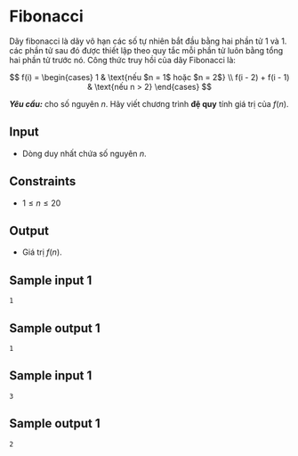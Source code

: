 # Fibonacci

Dãy fibonacci là dãy vô hạn các số tự nhiên bắt đầu bằng hai phần tử $1$ và $1$. các phần tử sau đó được thiết lập theo quy tắc mỗi phần tử luôn bằng tổng hai phần tử trước nó. Công thức truy hồi của dãy Fibonacci là:

$$
f(i) = \begin{cases}
    1 & \text{nếu $n = 1$ hoặc $n = 2$}
    \\
    f(i - 2) + f(i - 1) & \text{nếu n > 2}
\end{cases}
$$

***Yêu cầu:*** cho số nguyên $n$. Hãy viết chương trình **đệ quy** tính giá trị của $f(n)$.

## Input

- Dòng duy nhất chứa số nguyên $n$.

## Constraints

- $1 \le n \le 20$

## Output

- Giá trị $f(n)$.

## Sample input 1

```
1
```

## Sample output 1

```
1
```

## Sample input 1

```
3
```

## Sample output 1

```
2
```

